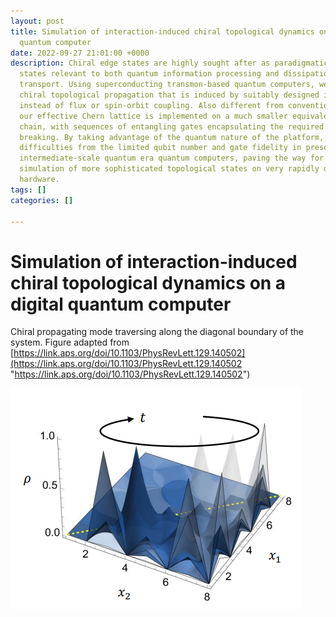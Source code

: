 ```yaml
---
layout: post
title: Simulation of interaction-induced chiral topological dynamics on a digital
  quantum computer
date: 2022-09-27 21:01:00 +0000
description: Chiral edge states are highly sought after as paradigmatic topological
  states relevant to both quantum information processing and dissipationless electron
  transport. Using superconducting transmon-based quantum computers, we demonstrate
  chiral topological propagation that is induced by suitably designed interactions,
  instead of flux or spin-orbit coupling. Also different from conventional 2D realizations,
  our effective Chern lattice is implemented on a much smaller equivalent 1D spin
  chain, with sequences of entangling gates encapsulating the required time-reversal
  breaking. By taking advantage of the quantum nature of the platform, we circumvented
  difficulties from the limited qubit number and gate fidelity in present-day noisy
  intermediate-scale quantum era quantum computers, paving the way for the quantum
  simulation of more sophisticated topological states on very rapidly developing quantum
  hardware.
tags: []
categories: []

---
```

# Simulation of interaction-induced chiral topological dynamics on a digital quantum computer

Chiral propagating mode traversing along the diagonal boundary of the system. Figure adapted from [https://link.aps.org/doi/10.1103/PhysRevLett.129.140502](https://link.aps.org/doi/10.1103/PhysRevLett.129.140502 "https://link.aps.org/doi/10.1103/PhysRevLett.129.140502")

![](/assets/img/chern.PNG)